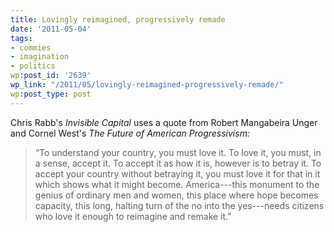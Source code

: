 ```yaml
---
title: Lovingly reimagined, progressively remade
date: '2011-05-04'
tags:
- commies
- imagination
- politics
wp:post_id: '2639'
wp_link: "/2011/05/lovingly-reimagined-progressively-remade/"
wp:post_type: post
---
```


Chris Rabb's _Invisible Capital_ uses a quote from Robert Mangabeira Unger and Cornel West's _The Future of American Progressivism:_

> “To understand your country, you must love it. To love it, you must, in a sense, accept it. To accept it as how it is, however is to betray it. To accept your country without betraying it, you must love it for that in it which shows what it might become. America---this monument to the genius of ordinary men and women, this place where hope becomes capacity, this long, halting turn of the no into the yes---needs citizens who love it enough to reimagine and remake it."
